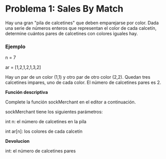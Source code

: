 # Problema 1: Sales By Match
Hay una gran "pila de calcetines" que deben emparejarse por color. 
Dada una serie de números enteros que representan el color de cada calcetín, 
determine cuántos pares de calcetines con colores iguales hay.

### Ejemplo
n = 7

ar = [1,2,1,2,1,3,2]

Hay un par de un color (1,1) y otro par de otro color (2,2). Quedan tres calcetines impares, uno de cada color. El número de calcetines pares es 2.

**Función descriptiva**

Complete la función sockMerchant en el editor a continuación.

sockMerchant tiene los siguientes parámetros:

int n: el número de calcetines en la pila

int ar[n]: los colores de cada calcetín

**Devolucion**

int: el número de calcetines pares